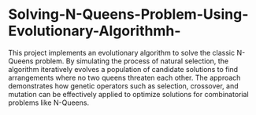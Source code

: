 # Solving-N-Queens-Problem-Using-Evolutionary-Algorithmh-

This project implements an evolutionary algorithm to solve the classic N-Queens problem. By simulating the process of natural selection, the algorithm iteratively evolves a population of candidate solutions to find arrangements where no two queens threaten each other. The approach demonstrates how genetic operators such as selection, crossover, and mutation can be effectively applied to optimize solutions for combinatorial problems like N-Queens.

